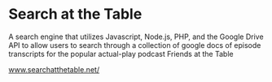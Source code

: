 # Search at the Table

A search engine that utilizes Javascript, Node.js, PHP, and the Google Drive API to allow users to search through a collection of google docs of episode transcripts for the popular actual-play podcast Friends at the Table 

www.searchatthetable.net/
